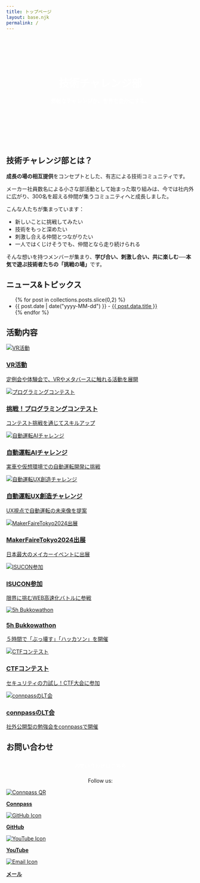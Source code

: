 ```yaml
---
title: トップページ
layout: base.njk
permalink: /
---
```


<header style="background: url('./images/challenge-club-backpanel.png') center/cover no-repeat; color: white; text-align: center; padding: 4rem 1rem; font-weight: bold; position: relative;" id="top">
  <h1>技術チャレンジ部</h1>
  <p>気軽なチャレンジが、世界を豊かにする。</p>
</header>
<section id="about">
  <h2>技術チャレンジ部とは？</h2>
  <p><strong>成長の場の相互提供</strong>をコンセプトとした、有志による技術コミュニティです。</p>
  <p>メーカー社員数名による小さな部活動として始まった取り組みは、今では社内外に広がり、300名を超える仲間が集うコミュニティへと成長しました。</p>
  <p>こんな人たちが集まっています：</p>
  <ul>
    <li>新しいことに挑戦してみたい</li>
    <li>技術をもっと深めたい</li>
    <li>刺激し合える仲間とつながりたい</li>
    <li>一人ではくじけそうでも、仲間となら走り続けられる</li>
  </ul>
  <p>そんな想いを持つメンバーが集まり、<strong>学び合い、刺激し合い、共に楽しむ──本気で遊ぶ技術者たちの「挑戦の場」</strong>です。</p>
</section>

<section id="news">
  <h2>ニュース&トピックス</h2>
  <ul>
  {% for post in collections.posts.slice(0,2) %}
    <li>
      <time>{{ post.date | date("yyyy-MM-dd") }}</time> - <a href="{{ post.url }}">{{ post.data.title }}</a>
    </li>
  {% endfor %}
  </ul>
</section>

<section id="activities">
  <h2>活動内容</h2>
  <div class="card-container">
    <a href="{{ '/activities/vr/' | url }}" class="card">
      <img src="{{ '/images/vr.png' | url }}" alt="VR活動">
      <div class="card-content">
        <h3>VR活動</h3>
        <p>定例会や体験会で、VRやメタバースに触れる活動を展開</p>
      </div>
    </a>
    <a href="{{ '/activities/programming_contest/' | url }}" target="_blank" class="card">
      <img src="images/programming.png" alt="プログラミングコンテスト">
      <div class="card-content">
        <h3>挑戦！プログラミングコンテスト</h3>
        <p>コンテスト挑戦を通じてスキルアップ</p>
      </div>
    </a>
    <a href="{{ '/activities/automotive_ai_challenge/' | url }}" target="_blank" class="card">
      <img src="images/ai.png" alt="自動運転AIチャレンジ">
      <div class="card-content">
        <h3>自動運転AIチャレンジ</h3>
        <p>実車や仮想環境での自動運転開発に挑戦</p>
      </div>
    </a>
    <a href="{{ '/activities/automotive_uxchallenge/' | url }}" target="_blank" class="card">
      <img src="images/ux.png" alt="自動運転UX創造チャレンジ">
      <div class="card-content">
        <h3>自動運転UX創造チャレンジ</h3>
        <p>UX視点で自動運転の未来像を提案</p>
      </div>
    </a>
    <a href="{{ '/activities/makerfaire/' | url }}" target="_blank" class="card">
      <img src="images/mft2024.png" alt="MakerFaireTokyo2024出展">
      <div class="card-content">
        <h3>MakerFaireTokyo2024出展</h3>
        <p>日本最大のメイカーイベントに出展</p>
      </div>
    </a>
    <a href="{{ '/activities/isucon/' | url }}" target="_blank" class="card">
      <img src="images/isucon.png" alt="ISUCON参加">
      <div class="card-content">
        <h3>ISUCON参加</h3>
        <p>限界に挑むWEB高速化バトルに参戦</p>
      </div>
    </a>
    <a href="https://bukkowathon.challenge-club.org/" target="_blank" class="card">
      <img src="images/bukkowathon.png" alt="5h Bukkowathon">
      <div class="card-content">
        <h3>5h Bukkowathon</h3>
        <p>５時間で「ぶっ壊す」「ハッカソン」を開催</p>
      </div>
    </a>
    <a href="{{ '/activities/ctf/' | url }}" target="_blank" class="card">
      <img src="images/ctf.png" alt="CTFコンテスト">
      <div class="card-content">
        <h3>CTFコンテスト</h3>
        <p>セキュリティの力試し！CTF大会に参加</p>
      </div>
    </a>
    <a href="https://challenge-club.connpass.com/" target="_blank" class="card">
      <img src="images/lt.png" alt="connpassのLT会">
      <div class="card-content">
        <h3>connpassのLT会</h3>
        <p>社外公開型の勉強会をconnpassで開催</p>
      </div>
    </a>
  </div>
</section>

<section id="contact">
  <h2>お問い合わせ</h2>
  <p style="text-align: center;">
    <a href="https://forms.office.com/Pages/ResponsePage.aspx?id=1vVjSGBHiUW-nEL4LgdXOZjcR3aRbtpEqTgZNLVVwCBUM1VIUTVaUFBMSlJCMElNTjhESk82N0YwWC4u" target="_blank" rel="noopener" style="display:inline-block;padding:0.5rem 1rem;background:var(--main-color);color:white;text-decoration:none;border-radius:4px;">お問い合わせはこちら</a>
  </p>

  <div class="footer-links">
    <p style="text-align: center;">Follow us:</p>
    <div class="qr-container">
      <div class="qr-block">
        <a href="https://challenge-club.connpass.com/" target="_blank">
          <img src="images/connpass-qr.png" alt="Connpass QR">
          <p><strong>Connpass</strong></p>
        </a>
      </div>
      <div class="qr-block">
        <a href="https://github.com/ChallengeClub" target="_blank">
          <img src="images/github-icon.png" alt="GitHub Icon">
          <p><strong>GitHub</strong></p>
        </a>
      </div>
      <div class="qr-block">
        <a href="https://www.youtube.com/@challenge_club4898" target="_blank">
          <img src="images/youtube-icon.png" alt="YouTube Icon">
          <p><strong>YouTube</strong></p>
        </a>
      </div>
      <div class="qr-block">
        <a href="mailto:contact@challenge-club.org">
          <img src="images/email-icon.png" alt="Email Icon">
          <p><strong>メール</strong></p>
        </a>
      </div>
    </div>
  </section>
</div>